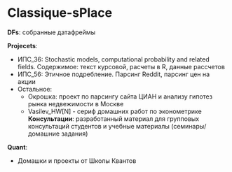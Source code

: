 # Classique-sPlace

**DFs**: собранные датафреймы

**Projecets**: 
 - ИПС_36: Stochastic models, computational probability and related fields. Содержимое: текст курсовой, расчеты в R, данные рассчетов
 - ИПС_56: Этичное подребление. Парсинг Reddit, парсинг цен на акции
 - Остальное:
     - Окрошка: проект по парсингу сайта ЦИАН и анализу гипотез рынка недвежимости в Москве
     - Vasilev_HW[N] - сериф домашних работ по эконометрике
**Консультации**: разработанный материал для групповых консультаций студентов и учебные материалы (семинары/домашние задания)

**Quant**:
  - Домашки и проекты от Школы Квантов

